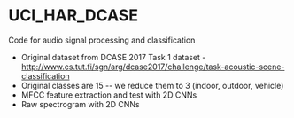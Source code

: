 # UCI_HAR_DCASE
Code for audio signal processing and classification
- Original dataset from DCASE 2017 Task 1 dataset - http://www.cs.tut.fi/sgn/arg/dcase2017/challenge/task-acoustic-scene-classification
- Original classes are 15 -- we reduce them to 3 (indoor, outdoor, vehicle)
- MFCC feature extraction and test with 2D CNNs
- Raw spectrogram with 2D CNNs
